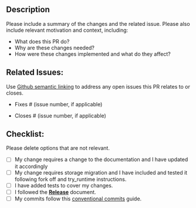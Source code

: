 ## Description

Please include a summary of the changes and the related issue. Please also include relevant motivation and context, including:

- What does this PR do?
- Why are these changes needed?
- How were these changes implemented and what do they affect?

## Related Issues:

Use [Github semantic linking](https://docs.github.com/en/issues/tracking-your-work-with-issues/linking-a-pull-request-to-an-issue#linking-a-pull-request-to-an-issue-using-a-keyword) to address any open issues this PR relates to or closes.

- Fixes # (issue number, if applicable)

- Closes # (issue number, if applicable)

## Checklist:

Please delete options that are not relevant.

- [ ] My change requires a change to the documentation and I have updated it accordingly
- [ ] My change requires storage migration and I have included and tested it following fork off and try_runtime instructions.
- [ ] I have added tests to cover my changes.
- [ ] I followed the **[Release](https://github.com/threefoldtech/tfchain/blob/development/docs/production/releases.md)** document.
- [ ] My commits follow this [conventional commits](https://www.conventionalcommits.org/en/v1.0.0/) guide.
